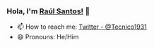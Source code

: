 ### Hola, I'm [Raúl Santos!](https://raulesantos.com) 👋
- 📫 How to reach me: [Twitter - @Tecnico1931](https://twitter.com/Tecnico1931) 
- 😄 Pronouns: He/Him

<!--
**Tecnico1931/Tecnico1931** is a ✨ _special_ ✨ repository because its `README.md` (this file) appears on your GitHub profile.

Here are some ideas to get you started:

- 🔭 I’m currently working on ...
- 🌱 I’m currently learning ...
- 👯 I’m looking to collaborate on ...
- 🤔 I’m looking for help with ...
- 💬 Ask me about ...
- 📫 How to reach me: ...
- 😄 Pronouns: ...
- ⚡ Fun fact: ...
-->
